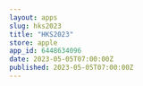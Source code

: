 ```yaml
---
layout: apps
slug: hks2023
title: "HKS2023"
store: apple
app_id: 6448634096
date: 2023-05-05T07:00:00Z
published: 2023-05-05T07:00:00Z
---
```

